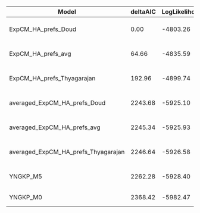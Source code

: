 | Model                               | deltaAIC | LogLikelihood | nParams | ParamValues                                   |
|-------------------------------------|----------|---------------|---------|-----------------------------------------------|
| ExpCM_HA_prefs_Doud                 | 0.00     | -4803.26      | 6       | beta=2.19, kappa=5.03, omega=0.58             |
| ExpCM_HA_prefs_avg                  | 64.66    | -4835.59      | 6       | beta=1.99, kappa=4.98, omega=0.57             |
| ExpCM_HA_prefs_Thyagarajan          | 192.96   | -4899.74      | 6       | beta=1.72, kappa=4.94, omega=0.55             |
| averaged_ExpCM_HA_prefs_Doud        | 2243.68  | -5925.10      | 6       | beta=0.48, kappa=5.37, omega=0.22             |
| averaged_ExpCM_HA_prefs_avg         | 2245.34  | -5925.93      | 6       | beta=0.39, kappa=5.36, omega=0.22             |
| averaged_ExpCM_HA_prefs_Thyagarajan | 2246.64  | -5926.58      | 6       | beta=0.31, kappa=5.37, omega=0.22             |
| YNGKP_M5                            | 2262.28  | -5928.40      | 12      | alpha_omega=0.30, beta_omega=1.42, kappa=4.68 |
| YNGKP_M0                            | 2368.42  | -5982.47      | 11      | kappa=4.61, omega=0.20                        |